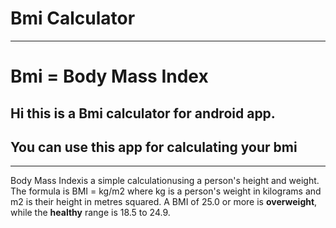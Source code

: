 
# Bmi Calculator
---
# Bmi =  Body Mass Index
## Hi this is a  Bmi calculator for android app.
## You can use this app for calculating your bmi

---
 Body Mass Indexis a simple calculationusing a person's height and weight. The formula is BMI = kg/m2 where kg is a person's weight in kilograms and m2 is their height in metres squared. A BMI  of 25.0 or more is **overweight**, while the **healthy** range is 18.5 to 24.9.
